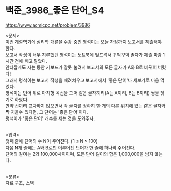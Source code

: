 # 백준_3986_좋은 단어_S4

https://www.acmicpc.net/problem/3986

<문제><br/>
이번 계절학기에 심리학 개론을 수강 중인 평석이는 오늘 자정까지 보고서를 제출해야 한다.<br/>
보고서 작성이 너무 지루했던 평석이는 노트북에 엎드려서 꾸벅꾸벅 졸다가 제출 마감 1시간 전에 깨고 말았다.<br/>
안타깝게도 자는 동안 키보드가 잘못 눌려서 보고서의 모든 글자가 A와 B로 바뀌어 버렸다!<br/>
그래서 평석이는 보고서 작성을 때려치우고 보고서에서 '좋은 단어'나 세보기로 마음 먹었다.<br/>
평석이는 단어 위로 아치형 곡선을 그어 같은 글자끼리(A는 A끼리, B는 B끼리) 쌍을 짓기로 하였다.<br/>
만약 선끼리 교차하지 않으면서 각 글자를 정확히 한 개의 다른 위치에 있는 같은 글자와 짝 지을수 있다면, 그 단어는 '좋은 단어'이다.<br/>
평석이가 '좋은 단어' 개수를 세는 것을 도와주자.<br/><br/>

<입력><br/>
첫째 줄에 단어의 수 N이 주어진다. (1 ≤ N ≤ 100)<br/>
다음 N개 줄에는 A와 B로만 이루어진 단어가 한 줄에 하나씩 주어진다.<br/>
단어의 길이는 2와 100,000사이이며, 모든 단어 길이의 합은 1,000,000을 넘지 않는다.<br/><br/>

<분류><br/>
자료 구조, 스택